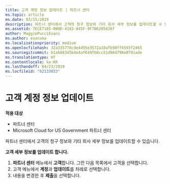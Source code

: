 ```yaml
---
title: 고객 계정 정보 업데이트 | 파트너 센터
ms.topic: article
ms.date: 03/15/2019
description: 파트너 센터에서 고객의 청구 정보와 기타 회사 세부 정보를 업데이트할 수 있습니다.
ms.assetid: 7ECE7165-0B0D-4183-845F-9F7B62056207
author: MaggiePucciEvans
ms.author: evansma
ms.localizationpriority: medium
ms.openlocfilehash: 32a335778cde4495e3572a18afb90ff4593f2465
ms.sourcegitcommit: b1ab80345b4e4af649fb8cc51d96d798e0791ade
ms.translationtype: HT
ms.contentlocale: ko-KR
ms.lasthandoff: 04/23/2019
ms.locfileid: "62133033"
---
```

# <a name="update-customer-account-info"></a>고객 계정 정보 업데이트

**적용 대상**

-  파트너 센터
-  Microsoft Cloud for US Government 파트너 센터


파트너 센터에서 고객의 청구 정보와 기타 회사 세부 정보를 업데이트할 수 있습니다.

**고객 세부 정보를 업데이트 합니다.**

1.  **파트너 센터** 메뉴에서 **고객**합니다. 그런 다음 목록에서 고객을 선택합니다.
2.  고객 메뉴에서 **계정**과 **업데이트**를 차례로 선택합니다.
3.  내용을 변경한 후 **제출**을 선택합니다.

 

 




